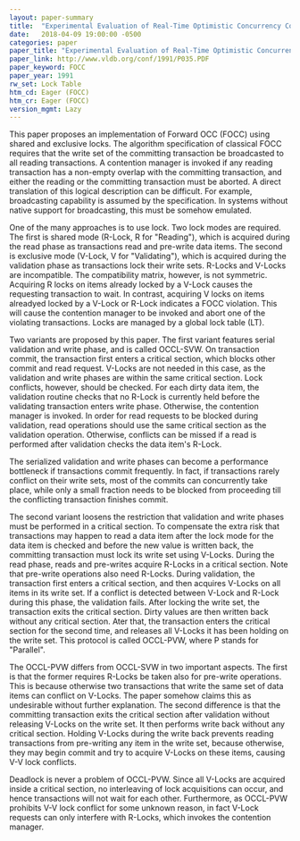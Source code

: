 ```yaml
---
layout: paper-summary
title:  "Experimental Evaluation of Real-Time Optimistic Concurrency Control Schemes"
date:   2018-04-09 19:00:00 -0500
categories: paper
paper_title: "Experimental Evaluation of Real-Time Optimistic Concurrency Control Schemes"
paper_link: http://www.vldb.org/conf/1991/P035.PDF
paper_keyword: FOCC
paper_year: 1991
rw_set: Lock Table
htm_cd: Eager (FOCC)
htm_cr: Eager (FOCC)
version_mgmt: Lazy
---
```


This paper proposes an implementation of Forward OCC (FOCC) using shared and exclusive locks.
The algorithm specification of classical FOCC requires that the write set of the committing
transaction be broadcasted to all reading transactions. A contention manager is 
invoked if any reading transaction has a non-empty overlap with the committing transaction,
and either the reading or the committing transaction must be aborted. A direct translation
of this logical description can be difficult. For example, broadcasting capability is assumed 
by the specification. In systems without native support for broadcasting, this must
be somehow emulated.

One of the many approaches is to use lock. Two lock modes are required. The first is shared mode 
(R-Lock, R for "Reading"), which is acquired during the read phase as transactions read and pre-write data items.
The second is exclusive mode (V-Lock, V for "Validating"), which is acquired during the validation phase
as transactions lock their write sets. R-Locks and V-Locks are incompatible. The compatibility
matrix, however, is not symmetric. Acquiring R locks on items already locked by a V-Lock causes the requesting
transaction to wait. In contrast, acquiring V locks on items alreadyed locked by a V-Lock or R-Lock indicates
a FOCC violation. This will cause the contention manager to be invoked and abort one of the violating transactions.
Locks are managed by a global lock table (LT).

Two variants are proposed by this paper. The first variant features serial validation and write phase, and is called
OCCL-SVW. On transaction commit, the transaction first enters a critical section, which blocks other commit
and read request. V-Locks are not needed in this case, as the validation and write phases are within the same
critical section. Lock conflicts, however, should be checked. For each dirty data item,
the validation routine checks that no R-Lock is currently held before the validating transaction enters write phase. 
Otherwise, the contention manager is invoked. In order for read requests to be blocked during validation, read
operations should use the same critical section as the validation operation. Otherwise, conflicts can be missed if
a read is performed after validation checks the data item's R-Lock.

The serialized validation and write phases can become a performance bottleneck if transactions commit frequently.
In fact, if transactions rarely conflict on their write sets, most of the commits can concurrently take place, while
only a small fraction needs to be blocked from proceeding till the conflicting transaction finishes commit.

The second variant loosens the restriction that validation and write phases must be performed in a critical section.
To compensate the extra risk that transactions may happen to read a data item after the lock mode for the data item
is checked and before the new value is written back, the committing transaction must lock its write set using V-Locks.
During the read phase, reads and pre-writes acquire R-Locks in a critical section. Note that pre-write operations 
also need R-Locks. During validation, the transaction first enters a critical section, and then acquires V-Locks
on all items in its write set. If a conflict is detected between V-Lock and R-Lock during this phase, the 
validation fails. After locking the write set, the transaction exits the critical section. Dirty values are then
written back without any critical section. Ater that, the transaction enters the critical section for the second time,
and releases all V-Locks it has been holding on the write set. This protocol is called OCCL-PVW, where P stands for
"Parallel".

The OCCL-PVW differs from OCCL-SVW in two important aspects. The first is that the former requires R-Locks be taken
also for pre-write operations. This is because otherwise two transactions that write the same set of data items can
conflict on V-Locks. The paper somehow claims this as undesirable without further explanation. The second difference 
is that the committing transaction exits the critical section after validation without releasing V-Locks on the write 
set. It then performs write back without any critical section. Holding V-Locks during the write back prevents reading
transactions from pre-writing any item in the write set, because otherwise, they may begin commit and try to acquire 
V-Locks on these items, causing V-V lock conflicts.

Deadlock is never a problem of OCCL-PVW. Since all V-Locks are acquired inside a critical section, no interleaving
of lock acquisitions can occur, and hence transactions will not wait for each other. Furthermore, as OCCL-PVW
prohibits V-V lock conflict for some unknown reason, in fact V-Lock requests can only interfere with R-Locks, which
invokes the contention manager.
